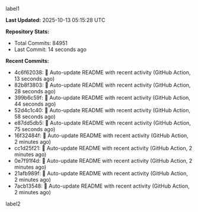 
label1 
<!-- ACTIVITY_START -->
**Last Updated:** 2025-10-13 05:15:28 UTC

**Repository Stats:**
- Total Commits: 84951
- Last Commit: 14 seconds ago

**Recent Commits:**
- 4c6f62038: 🤖 Auto-update README with recent activity (GitHub Action, 13 seconds ago)
- 82b8f3803: 🤖 Auto-update README with recent activity (GitHub Action, 28 seconds ago)
- 399b6c59f: 🤖 Auto-update README with recent activity (GitHub Action, 44 seconds ago)
- 52d4c1c40: 🤖 Auto-update README with recent activity (GitHub Action, 58 seconds ago)
- e87dd5db5: 🤖 Auto-update README with recent activity (GitHub Action, 75 seconds ago)
- 16f32484f: 🤖 Auto-update README with recent activity (GitHub Action, 2 minutes ago)
- cc1d25f21: 🤖 Auto-update README with recent activity (GitHub Action, 2 minutes ago)
- 0e7f91f4d: 🤖 Auto-update README with recent activity (GitHub Action, 2 minutes ago)
- 21afb989f: 🤖 Auto-update README with recent activity (GitHub Action, 2 minutes ago)
- 7acb13548: 🤖 Auto-update README with recent activity (GitHub Action, 2 minutes ago)
<!-- ACTIVITY_END -->

label2
